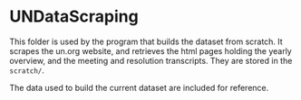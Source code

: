# UNDataScraping
This folder is used by the program that builds the dataset from scratch. It scrapes the un.org website, and retrieves the html pages holding the yearly overview, and the meeting and resolution transcripts.
They are stored in the `scratch/`. 

The data used to build the current dataset are included for reference. 